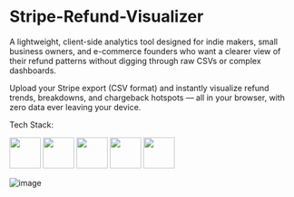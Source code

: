 # Stripe-Refund-Visualizer
A lightweight, client-side analytics tool designed for indie makers, small business owners, and e-commerce founders who want a clearer view of their refund patterns without digging through raw CSVs or complex dashboards.

Upload your Stripe export (CSV format) and instantly visualize refund trends, breakdowns, and chargeback hotspots — all in your browser, with zero data ever leaving your device.

Tech Stack:

<img src ="https://github.com/super-fz/Social-Media-Dashboard/assets/122122054/2fdb809d-7c0c-4d10-9e37-8c753f58418f" height = "55">
<img src ="https://github.com/user-attachments/assets/32481355-9279-4606-b121-6feb83043fc3" height = "55">
<img src ="https://github.com/super-fz/Social-Media-Dashboard/assets/122122054/f744032c-55b2-460e-b068-254829613310" height = "55">
<img src ="https://github.com/user-attachments/assets/59444db5-e905-4800-8707-4e9d2adb68a1" height = "55">
<img src ="https://github.com/user-attachments/assets/273a18f5-ec1d-406e-a604-302c9612d6b7" height = "55">

![image](https://github.com/user-attachments/assets/b8981f18-78c7-4fff-b5fb-1f9f79b6655b)

